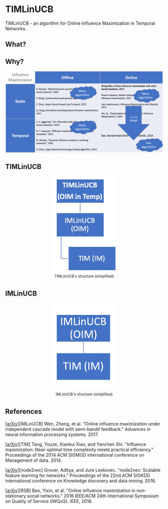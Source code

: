 # TIMLinUCB

TIMLinUCB - an algorithm for Online Influence Maximization in Temporal Networks.

## What?

## Why?

![](pictures/comparison_table.png)

## TIMLinUCB

<p align="center">
<img src="pictures/toim.png" alt="Online Influence Maximization in Temporal Networks algorithm" width="200" /><br/>
<sup>TIMLinUCB's structure (simplified)</sup>
</p>


## IMLinUCB

<p align="center">
<img src="pictures/oim.png" alt="Online Influence Maximization algorithm" width="200" /><br/>
<sup>IMLinUCB's structure (simplified)</sup>
</p>


## References

[[arXiv]](https://arxiv.org/abs/1605.06593)[IMLinUCB] Wen, Zheng, et al. "Online influence maximization under independent cascade model with semi-bandit feedback." Advances in neural information processing systems. 2017. 

[[arXiv]](https://arxiv.org/abs/1404.0900)[TIM] Tang, Youze, Xiaokui Xiao, and Yanchen Shi. "Influence maximization: Near-optimal time complexity meets practical efficiency." Proceedings of the 2014 ACM SIGMOD international conference on Management of data. 2014. 

[[arXiv]](https://arxiv.org/abs/1607.00653)[node2vec] Grover, Aditya, and Jure Leskovec. "node2vec: Scalable feature learning for networks." Proceedings of the 22nd ACM SIGKDD international conference on Knowledge discovery and data mining. 2016.

[[arXiv]](https://arxiv.org/abs/1604.07638)[RSB] Bao, Yixin, et al. "Online influence maximization in non-stationary social networks." 2016 IEEE/ACM 24th International Symposium on Quality of Service (IWQoS). IEEE, 2016.
